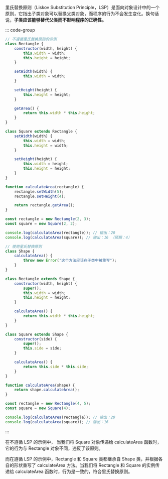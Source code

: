 里氏替换原则（Liskov Substitution Principle，LSP）是面向对象设计中的一个原则，它指出子类对象可以替换父类对象，而程序的行为不会发生变化。换句话说，**子类应该能够替代父类而不影响程序的正确性。**

::: code-group

```js [1.没有遵循 LSP 的不良示例：]
// 不遵循里氏替换原则的示例
class Rectangle {
	constructor(width, height) {
		this.width = width;
		this.height = height;
	}

	setWidth(width) {
		this.width = width;
	}

	setHeight(height) {
		this.height = height;
	}

	getArea() {
		return this.width * this.height;
	}
}

class Square extends Rectangle {
	setWidth(width) {
		this.width = width;
		this.height = width;
	}

	setHeight(height) {
		this.width = height;
		this.height = height;
	}
}

function calculateArea(rectangle) {
	rectangle.setWidth(5);
	rectangle.setHeight(4);

	return rectangle.getArea();
}

const rectangle = new Rectangle(2, 3);
const square = new Square(2, 2);

console.log(calculateArea(rectangle)); // 输出：20
console.log(calculateArea(square)); // 输出：16 （预期：4）
```

```js [2.遵循 LSP 的良好示例：]
// 使用里氏替换原则
class Shape {
	calculateArea() {
		throw new Error("这个方法应该在子类中被重写");
	}
}

class Rectangle extends Shape {
	constructor(width, height) {
		super();
		this.width = width;
		this.height = height;
	}

	calculateArea() {
		return this.width * this.height;
	}
}

class Square extends Shape {
	constructor(side) {
		super();
		this.side = side;
	}

	calculateArea() {
		return this.side * this.side;
	}
}

function calculateArea(shape) {
	return shape.calculateArea();
}

const rectangle = new Rectangle(4, 5);
const square = new Square(4);

console.log(calculateArea(rectangle)); // 输出：20
console.log(calculateArea(square)); // 输出：16
```

:::

在不遵循 LSP 的示例中， 当我们将 Square 对象传递给 calculateArea 函数时，它的行为与 Rectangle 对象不同，违反了该原则。

而在遵循 LSP 的示例中，Rectangle 和 Square 类都继承自 Shape 类，并根据各自的形状重写了 calculateArea 方法。当我们将 Rectangle 和 Square 的实例传递给 calculateArea 函数时，行为是一致的，符合里氏替换原则。
